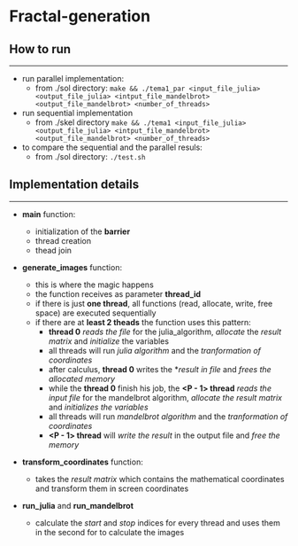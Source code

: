 # Fractal-generation

## How to run  

---

- run parallel implementation: 
  - from ./sol directory: `make && ./tema1_par <input_file_julia> <output_file_julia> <intput_file_mandelbrot> <output_file_mandelbrot> <number_of_threads>`
- run sequential implementation
  - from ./skel directory `make && ./tema1 <input_file_julia> <output_file_julia> <intput_file_mandelbrot> <output_file_mandelbrot> <number_of_threads>`
- to compare the sequential and the parallel resuls:
  - from ./sol directory: `./test.sh`

## Implementation details

---

- **main** function:
  - initialization of the **barrier**
  - thread creation
  - thead join

- **generate_images** function:
  - this is where the magic happens
  - the function receives as parameter **thread_id**
  - if there is just **one thread**, all functions (read, allocate, write, free space) are executed sequentially
  - if there are at **least 2 theads** the function uses this pattern: 
    - **thread 0** *reads the file* for the julia_algorithm, *allocate* the *result matrix* and *initialize* the variables
    - all threads will run *julia algorithm* and the *tranformation of coordinates*
    - after calculus, **thread 0** writes the **result in file* and *frees the allocated memory*
    - while the **thread 0** finish his job, the **<P - 1> thread** *reads the input file* for the mandelbrot algorithm, *allocate the result matrix* and *initializes the variables*
    - all threads will run *mandelbrot algorithm* and the *tranformation of coordinates*  
    - **<P - 1> thread** will *write the result* in the output file and *free the memory*
- **transform_coordinates** function:
  - takes the *result matrix* which contains the mathematical coordinates and transform them in screen coordinates
- **run_julia** and **run_mandelbrot**
  - calculate the *start* and *stop* indices for every thread and uses them in the second for to calculate the images
